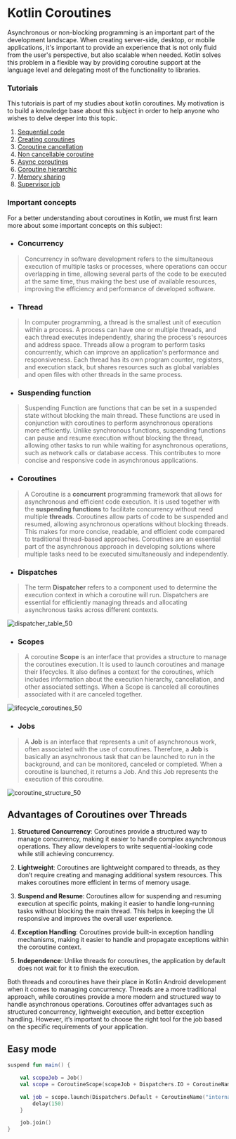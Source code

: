 # Kotlin Coroutines

Asynchronous or non-blocking programming is an important part of the development landscape. When creating server-side, desktop, or mobile applications, it's important to provide an experience that is not only fluid from the user's perspective, but also scalable when needed. Kotlin solves this problem in a flexible way by providing coroutine support at the language level and delegating most of the functionality to libraries. 

### Tutoriais

This tutoriais is part of my studies about kotlin coroutines. My motivation is to build a knowledge base about this subject in order to help anyone who wishes to delve deeper into this topic.

1. [Sequential code](https://github.com/VoidHash/kotlin-coroutines/tree/master/src/main/kotlin/tutorial_1)
2. [Creating coroutines](https://github.com/VoidHash/kotlin-coroutines/blob/master/src/main/kotlin/tutorial_2)
3. [Coroutine cancellation](https://github.com/VoidHash/kotlin-coroutines/blob/master/src/main/kotlin/tutorial_3)
4. [Non cancellable coroutine](https://github.com/VoidHash/kotlin-coroutines/blob/master/src/main/kotlin/tutorial_4)
5. [Async coroutines](https://github.com/VoidHash/kotlin-coroutines/tree/master/src/main/kotlin/tutorial_5)
6. [Coroutine hierarchic](https://github.com/VoidHash/kotlin-coroutines/blob/master/src/main/kotlin/tutorial_6)
7. [Memory sharing](https://github.com/VoidHash/kotlin-coroutines/tree/master/src/main/kotlin/tutorial_7)
8. [Supervisor job]()

### **Important concepts**

For a better understanding about coroutines in Kotlin, we must first learn more about some important concepts on this subject:

- ### Concurrency

> Concurrency in software development refers to the simultaneous execution of multiple tasks or processes, where operations can occur overlapping in time, allowing several parts of the code to be executed at the same time, thus making the best use of available resources, improving the efficiency and performance of developed software.

- ### Thread

> In computer programming, a thread is the smallest unit of execution within a process. A process can have one or multiple threads, and each thread executes independently, sharing the process's resources and address space. Threads allow a program to perform tasks concurrently, which can improve an application's performance and responsiveness. Each thread has its own program counter, registers, and execution stack, but shares resources such as global variables and open files with other threads in the same process.

- ### Suspending function

> Suspending Function are functions that can be set in a suspended state without blocking the main thread. These functions are used in conjunction with coroutines to perform asynchronous operations more efficiently. Unlike synchronous functions, suspending functions can pause and resume execution without blocking the thread, allowing other tasks to run while waiting for asynchronous operations, such as network calls or database access. This contributes to more concise and responsive code in asynchronous applications.

- ### Coroutines

> A Coroutine is a **concurrent** programming framework that allows for asynchronous and efficient code execution. It is used together with the **suspending functions** to facilitate concurrency without need multiple **threads**. Coroutines allow parts of code to be suspended and resumed, allowing asynchronous operations without blocking threads. This makes for more concise, readable, and efficient code compared to traditional thread-based approaches. Coroutines are an essential part of the asynchronous approach in developing solutions where multiple tasks need to be executed simultaneously and independently.

- ### Dispatches

> The term **Dispatcher** refers to a component used to determine the execution context in which a coroutine will run. Dispatchers are essential for efficiently managing threads and allocating asynchronous tasks across different contexts.

![dispatcher_table_50](https://github.com/VoidHash/kotlin-coroutines/assets/8929413/11342975-d1c4-4fab-b69d-8cce09ffd56d)
<p></p>

- ### Scopes

> A coroutine **Scope** is an interface that provides a structure to manage the coroutines execution. It is used to launch coroutines and manage their lifecycles. It also defines a context for the coroutines, which includes information about the execution hierarchy, cancellation, and other associated settings. When a Scope is canceled all coroutines associated with it are canceled together.

![lifecycle_coroutines_50](https://github.com/VoidHash/kotlin-coroutines/assets/8929413/e6ac126d-6a68-497d-a19a-787a2ad8aa26)
<p></p>

- ### Jobs

> A **Job** is an interface that represents a unit of asynchronous work, often associated with the use of coroutines. Therefore, a **Job** is basically an asynchronous task that can be launched to run in the background, and can be monitored, canceled or completed. When a coroutine is launched, it returns a Job. And this Job represents the execution of this coroutine.

![coroutine_structure_50](https://github.com/VoidHash/kotlin-coroutines/assets/8929413/d3322b13-4e6e-4a7b-b7dc-37b1b7529519)
<p></p>

## Advantages of Coroutines over Threads

1. **Structured Concurrency**: Coroutines provide a structured way to manage concurrency, making it easier to handle complex asynchronous operations. They allow developers to write sequential-looking code while still achieving concurrency.<p></p>
2. **Lightweight**: Coroutines are lightweight compared to threads, as they don’t require creating and managing additional system resources. This makes coroutines more efficient in terms of memory usage.<p></p>
3. **Suspend and Resume**: Coroutines allow for suspending and resuming execution at specific points, making it easier to handle long-running tasks without blocking the main thread. This helps in keeping the UI responsive and improves the overall user experience.<p></p>
4. **Exception Handling**: Coroutines provide built-in exception handling mechanisms, making it easier to handle and propagate exceptions within the coroutine context.<p></p>
5. **Independence**: Unlike threads for coroutines, the application by default does not wait for it to finish the execution.<p></p>

Both threads and coroutines have their place in Kotlin Android development when it comes to managing concurrency. Threads are a more traditional approach, while coroutines provide a more modern and structured way to handle asynchronous operations. Coroutines offer advantages such as structured concurrency, lightweight execution, and better exception handling. However, it’s important to choose the right tool for the job based on the specific requirements of your application.

## Easy mode

```kotlin
suspend fun main() {

    val scopeJob = Job()
    val scope = CoroutineScope(scopeJob + Dispatchers.IO + CoroutineName("external scope"))

    val job = scope.launch(Dispatchers.Default + CoroutineName("internal coroutine")) {
        delay(150)
    }

    job.join()
}
```


